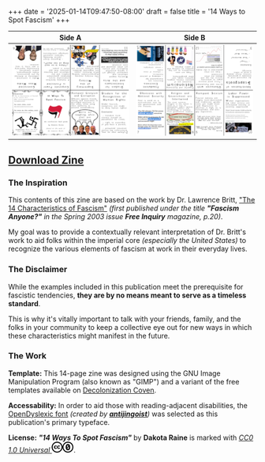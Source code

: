 +++
date = '2025-01-14T09:47:50-08:00'
draft = false
title = '14 Ways to Spot Fascism'
+++

| Side A | Side B |
|:---:|:---:|
| [![Side A](side-a_thumb.png)](side-a.png) | [![Side B](side-b_thumb.png)](side-b.png) |

## [Download Zine](14-ways-to-spot-fascism.pdf)

### The Inspiration
This contents of this zine are based on the work by Dr. Lawrence Britt, ["The 14 Characteristics of Fascism"](https://ratical.org/ratville/CAH/fasci14chars.html) _(first published under the title **"Fascism Anyone?"** in the Spring 2003 issue **Free Inquiry** magazine, p.20)_.

My goal was to provide a contextually relevant interpretation of Dr. Britt's work to aid folks within the imperial core _(especially the United States)_ to recognize the various elements of fascism at work in their everyday lives.

### The Disclaimer
While the examples included in this publication meet the prerequisite for fascistic tendencies, **they are by no means meant to serve as a timeless standard**.

This is why it's vitally important to talk with your friends, family, and the folks in your community to keep a collective eye out for new ways in which these characteristics might manifest in the future.

### The Work
**Template:** This 14-page zine was designed using the GNU Image Manipulation Program (also known as "GIMP") and a variant of the free templates available on [Decolonization Coven](https://decolonizationcoven.com/store).

**Accessability:** In order to aid those with reading-adjacent disabilities, the [OpenDyslexic font](https://antijingoist.itch.io/opendyslexic) _(created by **[antijingoist](https://github.com/antijingoist)**)_ was selected as this publication's primary typeface.

**License:** _**"14 Ways To Spot Fascism"**_ by **Dakota Raine** is marked with _[CC0 1.0 Universal ![CC symbol](cc.png)![0 symbol](zero.png)](https://creativecommons.org/publicdomain/zero/1.0/?ref=chooser-v1)_.